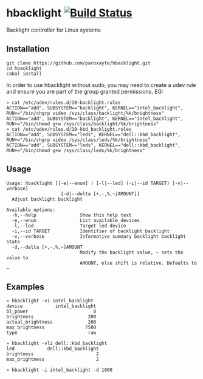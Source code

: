 # hbacklight [![Build Status](https://api.travis-ci.org/paroxayte/hbacklight.svg?branch=master)](https://travis-ci.org/paroxayte/hbacklight)
Backlight controller for Linux systems

## Installation
```
git clone https://github.com/paroxayte/hbacklight.git
cd hbacklight
cabal install
```

In order to use hbacklight without sudo, you may need to create a udev rule and ensure you are part of the group granted permissions. EG:
```
» cat /etc/udev/rules.d/10-backlight.rules
ACTION=="add", SUBSYSTEM=="backlight", KERNEL=="intel_backlight", RUN+="/bin/chgrp video /sys/class/backlight/%k/brightness"
ACTION=="add", SUBSYSTEM=="backlight", KERNEL=="intel_backlight", RUN+="/bin/chmod g+w /sys/class/backlight/%k/brightness"
» cat /etc/udev/rules.d/10-kbd_backlight.rules
ACTION=="add", SUBSYSTEM=="leds", KERNEL=="dell::kbd_backlight", RUN+="/bin/chgrp video /sys/class/leds/%k/brightness"
ACTION=="add", SUBSYSTEM=="leds", KERNEL=="dell::kbd_backlight", RUN+="/bin/chmod g+w /sys/class/leds/%k/brightness"
```
## Usage
```
Usage: hbacklight [[-e|--enum] | [-l|--led] (-i|--id TARGET) [-v|--verbose]
                    [-d|--delta [+,-,%,~]AMOUNT]]
  Adjust backlight backlight

Available options:
  -h,--help                Show this help text
  -e,--enum                List available devices
  -l,--led                 Target led device
  -i,--id TARGET           Identifier of backlight backlight
  -v,--verbose             Informative summary backlight backlight state
  -d,--delta [+,-,%,~]AMOUNT
                           Modify the backlight value, ~ sets the value to
                           AMOUNT, else shift is relative. Defaults to ~
```

## Examples
```
» hbacklight -vi intel_backlight
device            intel_backlight
bl_power                        0
brightness                    200
actual_brightness             200
max_brightness               7500
type                          raw

» hbacklight -vli dell::kbd_backlight
led            dell::kbd_backlight
brightness                       2
max_brightness                   2

» hbacklight -i intel_backlight -d 1000
```
